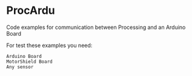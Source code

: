 ProcArdu
========

Code examples for communication between Processing and an Arduino Board

For test these examples you need:

	Arduino Board
	MotorShield Board 
	Any sensor

